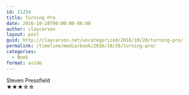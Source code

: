 ```yaml
---
id: 21254
title: Turning Pro
date: 2016-10-28T00:00:00-06:00
author: claycarson
layout: post
guid: http://claycarson.net/uncategorized/2016/10/28/turning-pro/
permalink: /timeline/media/book/2016/10/28/turning-pro/
categories:
  - Book
format: aside
---
```

<div class="media-details"></div>

<div class="media-creator">Steven Pressfield</div>

<div class="media-rating">★★★☆☆</div>